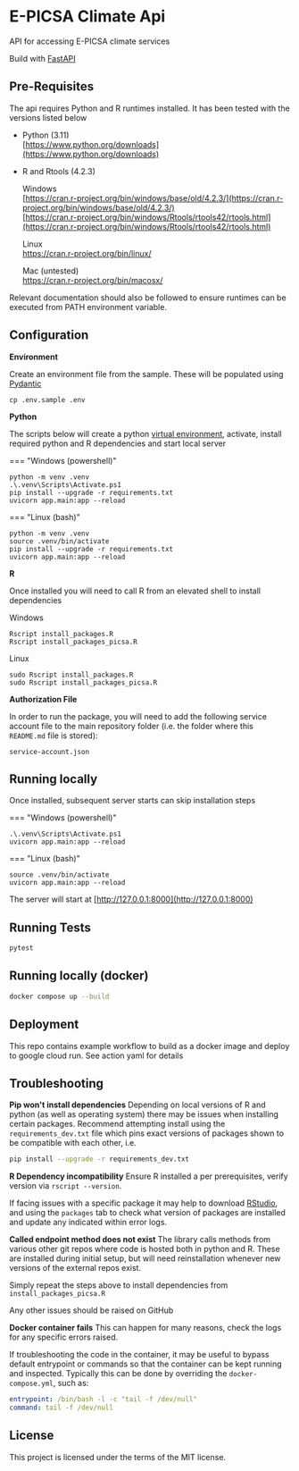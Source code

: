 # E-PICSA Climate Api

API for accessing E-PICSA climate services

Build with [FastAPI](https://fastapi.tiangolo.com/)

## Pre-Requisites

The api requires Python and R runtimes installed. It has been tested with the versions listed below

- Python (3.11)  
  [https://www.python.org/downloads](https://www.python.org/downloads)

- R and Rtools (4.2.3)

  Windows  
  [https://cran.r-project.org/bin/windows/base/old/4.2.3/](https://cran.r-project.org/bin/windows/base/old/4.2.3/)  
  [https://cran.r-project.org/bin/windows/Rtools/rtools42/rtools.html](https://cran.r-project.org/bin/windows/Rtools/rtools42/rtools.html)

  Linux  
  https://cran.r-project.org/bin/linux/

  Mac (untested)  
  https://cran.r-project.org/bin/macosx/

Relevant documentation should also be followed to ensure runtimes can be executed from PATH environment variable.

## Configuration

**Environment**

Create an environment file from the sample. These will be populated using [Pydantic](https://docs.pydantic.dev/usage/settings/)

```
cp .env.sample .env
```

**Python**

The scripts below will create a python [virtual environment](https://docs.python.org/3/library/venv.html), activate, install required python and R dependencies and start local server

=== "Windows (powershell)"

    python -m venv .venv
    .\.venv\Scripts\Activate.ps1
    pip install --upgrade -r requirements.txt
    uvicorn app.main:app --reload

=== "Linux (bash)"

    python -m venv .venv
    source .venv/bin/activate
    pip install --upgrade -r requirements.txt
    uvicorn app.main:app --reload

**R**

Once installed you will need to call R from an elevated shell to install dependencies

Windows

```
Rscript install_packages.R
Rscript install_packages_picsa.R
```

Linux

```
sudo Rscript install_packages.R
sudo Rscript install_packages_picsa.R
```

**Authorization File**

In order to run the package, you will need to add the following service account file to the main repository folder (i.e. the folder where this `README.md` file is stored):

```
service-account.json
```

## Running locally

Once installed, subsequent server starts can skip installation steps

=== "Windows (powershell)"

    .\.venv\Scripts\Activate.ps1
    uvicorn app.main:app --reload

=== "Linux (bash)"

    source .venv/bin/activate
    uvicorn app.main:app --reload

The server will start at [http://127.0.0.1:8000](http://127.0.0.1:8000)

## Running Tests

```py
pytest
```

## Running locally (docker)

```sh
docker compose up --build
```

## Deployment

This repo contains example workflow to build as a docker image and deploy to google cloud run. See action yaml for details

## Troubleshooting

**Pip won't install dependencies**
Depending on local versions of R and python (as well as operating system) there may be issues when installing certain packages. Recommend attempting install using the `requirements_dev.txt` file which pins exact versions of packages shown to be compatible with each other, i.e.

```sh
pip install --upgrade -r requirements_dev.txt
```

**R Dependency incompatibility**
Ensure R installed a per prerequisites, verify version via `rscript --version`.

If facing issues with a specific package it may help to download [RStudio](https://posit.co/download/rstudio-desktop/), and using the `packages` tab to check what version of packages are installed and update any indicated within error logs.

**Called endpoint method does not exist**
The library calls methods from various other git repos where code is hosted both in python and R. These are installed during initial setup, but will need reinstallation whenever new versions of the external repos exist.

Simply repeat the steps above to install dependencies from `install_packages_picsa.R`

Any other issues should be raised on GitHub

**Docker container fails**
This can happen for many reasons, check the logs for any specific errors raised.

If troubleshooting the code in the container, it may be useful to bypass default entrypoint or commands so that the container can be kept running and inspected.
Typically this can be done by overriding the `docker-compose.yml`, such as:

```yml
entrypoint: /bin/bash -l -c "tail -f /dev/null"
command: tail -f /dev/null
```

## License

This project is licensed under the terms of the MIT license.

